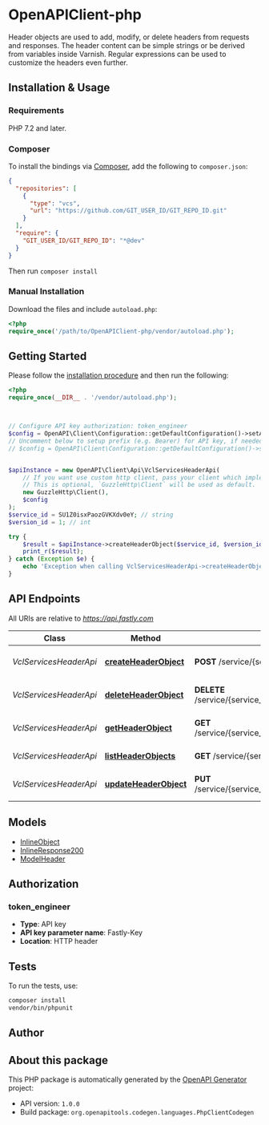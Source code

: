 # OpenAPIClient-php

Header objects are used to add, modify, or delete headers from requests and responses. The header content can be simple strings or be derived from variables inside Varnish. Regular expressions can be used to customize the headers even further.


## Installation & Usage

### Requirements

PHP 7.2 and later.

### Composer

To install the bindings via [Composer](https://getcomposer.org/), add the following to `composer.json`:

```json
{
  "repositories": [
    {
      "type": "vcs",
      "url": "https://github.com/GIT_USER_ID/GIT_REPO_ID.git"
    }
  ],
  "require": {
    "GIT_USER_ID/GIT_REPO_ID": "*@dev"
  }
}
```

Then run `composer install`

### Manual Installation

Download the files and include `autoload.php`:

```php
<?php
require_once('/path/to/OpenAPIClient-php/vendor/autoload.php');
```

## Getting Started

Please follow the [installation procedure](#installation--usage) and then run the following:

```php
<?php
require_once(__DIR__ . '/vendor/autoload.php');



// Configure API key authorization: token_engineer
$config = OpenAPI\Client\Configuration::getDefaultConfiguration()->setApiKey('Fastly-Key', 'YOUR_API_KEY');
// Uncomment below to setup prefix (e.g. Bearer) for API key, if needed
// $config = OpenAPI\Client\Configuration::getDefaultConfiguration()->setApiKeyPrefix('Fastly-Key', 'Bearer');


$apiInstance = new OpenAPI\Client\Api\VclServicesHeaderApi(
    // If you want use custom http client, pass your client which implements `GuzzleHttp\ClientInterface`.
    // This is optional, `GuzzleHttp\Client` will be used as default.
    new GuzzleHttp\Client(),
    $config
);
$service_id = SU1Z0isxPaozGVKXdv0eY; // string
$version_id = 1; // int

try {
    $result = $apiInstance->createHeaderObject($service_id, $version_id);
    print_r($result);
} catch (Exception $e) {
    echo 'Exception when calling VclServicesHeaderApi->createHeaderObject: ', $e->getMessage(), PHP_EOL;
}

```

## API Endpoints

All URIs are relative to *https://api.fastly.com*

Class | Method | HTTP request | Description
------------ | ------------- | ------------- | -------------
*VclServicesHeaderApi* | [**createHeaderObject**](docs/Api/VclServicesHeaderApi.md#createheaderobject) | **POST** /service/{service_id}/version/{version_id}/header | Create a Header object
*VclServicesHeaderApi* | [**deleteHeaderObject**](docs/Api/VclServicesHeaderApi.md#deleteheaderobject) | **DELETE** /service/{service_id}/version/{version_id}/header/{header_name} | Delete a Header object
*VclServicesHeaderApi* | [**getHeaderObject**](docs/Api/VclServicesHeaderApi.md#getheaderobject) | **GET** /service/{service_id}/version/{version_id}/header/{header_name} | Get a Header object
*VclServicesHeaderApi* | [**listHeaderObjects**](docs/Api/VclServicesHeaderApi.md#listheaderobjects) | **GET** /service/{service_id}/version/{version_id}/header | List Header objects
*VclServicesHeaderApi* | [**updateHeaderObject**](docs/Api/VclServicesHeaderApi.md#updateheaderobject) | **PUT** /service/{service_id}/version/{version_id}/header/{header_name} | Update a Header object

## Models

- [InlineObject](docs/Model/InlineObject.md)
- [InlineResponse200](docs/Model/InlineResponse200.md)
- [ModelHeader](docs/Model/ModelHeader.md)

## Authorization

### token_engineer

- **Type**: API key
- **API key parameter name**: Fastly-Key
- **Location**: HTTP header


## Tests

To run the tests, use:

```bash
composer install
vendor/bin/phpunit
```

## Author



## About this package

This PHP package is automatically generated by the [OpenAPI Generator](https://openapi-generator.tech) project:

- API version: `1.0.0`
- Build package: `org.openapitools.codegen.languages.PhpClientCodegen`
